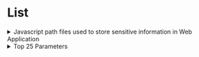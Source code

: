# List
<details>
<summary>Javascript path files used to store sensitive information in Web Application</summary>
  
```
/js/config.js
/js/credentials.js
/js/secrets.js
/js/keys.js
/js/password.js
/js/api_keys.js
/js/auth_tokens.js
/js/access_tokens.js
/js/sessions.js
/js/authorization.js
/js/encryption.js
/js/certificates.js
/js/ssl_keys.js
/js/passphrases.js
/js/policies.js
/js/permissions.js
/js/privileges.js
/js/hashes.js
/js/salts.js
/js/nonces.js
js/signatures.js
js/digests.js
js/tokens.js
js/cookies.js
```
</details>


<details>
  
<summary>Top 25 Parameters</summary>
  
- Links
  - https://owasp.org/www-project-top-25-parameters/
  - https://github.com/lutfumertceylan/top25-parameter/tree/master
- Vulnerabilities
  - Cross-Site Scripting
  - Server-Side Request Forgery
  - Local File Inclusion
  - SQL Injection
  - Remote Code Execution
  - Open Redirect
</details>



